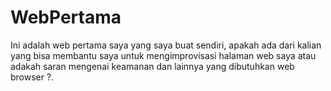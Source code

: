# WebPertama
Ini adalah web pertama saya yang saya buat sendiri, apakah ada dari kalian yang bisa membantu saya untuk mengimprovisasi halaman web saya atau adakah saran mengenai keamanan dan lainnya yang dibutuhkan web browser ?.
